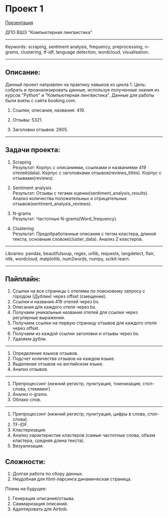 # Проект 1
[Презентация](https://github.com/OlgaOmel/booking_project/files/10771870/default.pdf)

ДПО ВШЭ "Компьютерная лингвистика"

--------------

Keywords: scraping, sentiment analysis, frequency, preprocessing, n-grams, clustering, tf-idf, language detection, wordcloud, visualisation.

-------------

## Описание:
Данный проект направлен на практику навыков из цикла 1. Цель: собрать и проанализировать данные, используя полученные знания из курсов "Python" и "Компьютерная лингвистика". Данные для работы были взяты с сайта booking.com. 

1. Ссылки, описания, названия: 419.

2. Отзывы: 5321.

3. Заголовки отзывов: 2905.

--------------

## Задачи проекта:

1. Scraping\
Результат: Корпус с описаниями, ссылками и названиями 419 отелей(data). Корпус с заголовками отзывов(reviews_titles). Корпус с отзывами(reviews).

2. Sentiment analysis\
Результат: Отзывы с тегами оценки(sentiment_analysis_results). Анализ количества положительных и отрицательных отзывов(sentiment_analysis_reviews).

3. N-grams\
Результат: Частотные N-grams(Word_frequency).

4. Clustering\
Результат: Предобработанные описания с тегом кластера, длиной текста, основным словом(cluster_data). Анализ 2 кластеров.

------------

Libraries: pandas, beautifulsoup, regex, urllib, requests, langdetect, flair, nltk, wordcloud, matplotlib, num2words, numpy, scikit-learn. 

------------

## Пайплайн:
1. Cсылки на все страницы с отелями по поисковому запросу с городом (Дублин) через offset (смещение).
2. Cсылки и названия 419 отелей через bs.
3. Описания для каждого отеля через bs.
4. Получаем уникальные названия отелей для ссылки через регулярные выражения.
5. Получаем ссылки на первую страницу отзывов для каждого отеля через offset.
6. Получаем из каждой ссылки заголовки и отзывы через bs.
7. Удаляем дубли.

---
1. Определение языков отзывов.
2. Подсчет количества отзывов на каждом языке.
3. Выделение отзывов на английском языке.
4. Анализ отзывов.
---
1. Препроцессинг (нижний регистр, пунктуация, токенизация, стоп-слова, стемминг).
2. Анализ n-grams.
3. Облако слов.
---
1. Препроцессинг (нижний регистр, пунктуация, цифры в слова, стоп-слова).
2. TF-IDF.
3. Кластеризация.
4. Анализ характеристик кластеров (cамые частотные слова, объем кластера, средняя длина текста).
5. Визуализация.

## Cложности: 
1. Долгая работа по сбору данных.
2. Неудобная для html-парсинга динамическая страница. 

Планы на будущее: 
1. Генерация описания/отзыва.
2. Саммаризация описаний.
3. Адаптировать для Airbnb.
